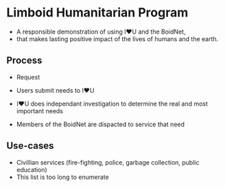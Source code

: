 # Limboid Humanitarian Program

- A responsible demonstration of using I:heart:U and the BoidNet,
- that makes lasting positive impact of the lives of humans and the earth.

## Process

- Request 

- Users submit needs to I:heart:U
- I:heart:U does independant investigation to determine the real and most important needs
- Members of the BoidNet are dispacted to service that need

## Use-cases

- Civillian services (fire-fighting, police, garbage collection, public education)
- This list is too long to enumerate
